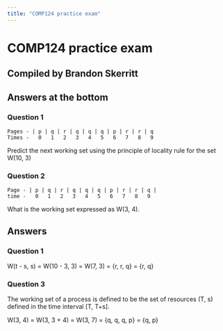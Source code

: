 ```yaml
---
title: "COMP124 practice exam"
---
```


# COMP124 practice exam
## Compiled by Brandon Skerritt
## Answers at the bottom

### Question 1

```
Pages - | p | q | r | q | q | q | p | r | r | q
Times -   0   1   2   3   4   5   6   7   8   9
```

Predict the next working set using the principle of locality rule for the set W(10, 3)

### Question 2

```
Page - | p | q | r | q | q | q | p | r | r | q |
time -   0   1   2   3   4   5   6   7   8   9
```

What is the working set expressed as W(3, 4).

## Answers
### Question 1

W(t - s, s) = W(10 - 3, 3) = W(7, 3) = {r, r, q} = {r, q}

### Question 3

The working set of a process is defined to be the set of resources (T, s) defined in the time interval [T, T+s].

W(3, 4) = W(3, 3 + 4) = W(3, 7) = {q, q, q, p} = {q, p} 
